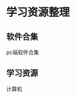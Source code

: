 # 学习资源整理

## 软件合集

pc端软件合集 

[pc]: Software/pc.md	"pc端软件"



## 学习资源

计算机

[计算机]: learn_resource/computer_science.md	"计算机"

